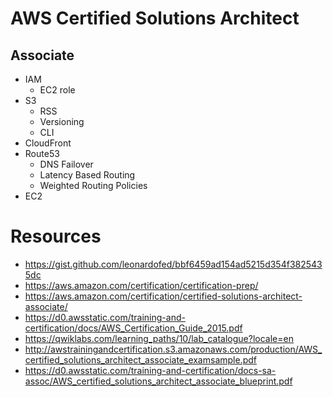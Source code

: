 # AWS Certified Solutions Architect

## Associate
- IAM
  - EC2 role
- S3
  - RSS
  - Versioning
  - CLI
- CloudFront
- Route53
  - DNS Failover
  - Latency Based Routing
  - Weighted Routing Policies
- EC2

# Resources
 - https://gist.github.com/leonardofed/bbf6459ad154ad5215d354f3825435dc
 - https://aws.amazon.com/certification/certification-prep/
 - https://aws.amazon.com/certification/certified-solutions-architect-associate/
 - https://d0.awsstatic.com/training-and-certification/docs/AWS_Certification_Guide_2015.pdf
 - https://qwiklabs.com/learning_paths/10/lab_catalogue?locale=en
 - http://awstrainingandcertification.s3.amazonaws.com/production/AWS_certified_solutions_architect_associate_examsample.pdf
 - https://d0.awsstatic.com/training-and-certification/docs-sa-assoc/AWS_certified_solutions_architect_associate_blueprint.pdf
